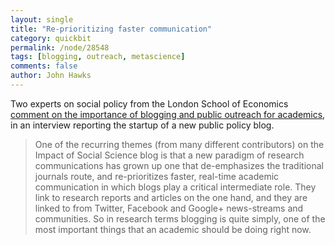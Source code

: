 ```yaml
---
layout: single 
title: "Re-prioritizing faster communication" 
category: quickbit
permalink: /node/28548
tags: [blogging, outreach, metascience] 
comments: false 
author: John Hawks 
---
```



Two experts on social policy from the London School of Economics <a href="http://blogs.lse.ac.uk/impactofsocialsciences/2012/02/24/five-minutes-patrick-dunleavy-chris-gilson/">comment on the importance of blogging and public outreach for academics</a>, in an interview reporting the startup of a new public policy blog.
 
<blockquote>One of the recurring themes (from many different contributors) on the Impact of Social Science blog is that a new paradigm of research communications has grown up  one that de-emphasizes the traditional journals route, and re-prioritizes faster, real-time academic communication in which blogs play a critical intermediate role. They link to research reports and articles on the one hand, and they are linked to from Twitter, Facebook and Google+ news-streams and communities.  So in research terms blogging is quite simply, one of the most important things that an academic should be doing right now.</blockquote>

